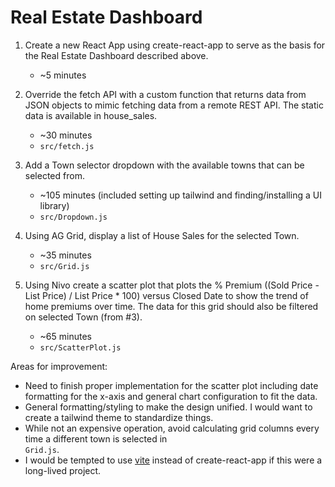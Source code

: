 # Real Estate Dashboard


1. Create a new React App using create-react-app to serve as the basis for the Real Estate Dashboard described above. 
   - ~5 minutes
     

2. Override the fetch API with a custom function that returns data from JSON objects to mimic fetching data from a remote REST API. The static data is available in house_sales.
   - ~30 minutes
   - `src/fetch.js`

4. Add a Town selector dropdown with the available towns that can be selected from.
   - ~105 minutes (included setting up tailwind and finding/installing a UI library)
   - `src/Dropdown.js`

6. Using AG Grid, display a list of House Sales for the selected Town.
   - ~35 minutes
   - `src/Grid.js`

8. Using Nivo create a scatter plot that plots the % Premium ((Sold Price - List Price) / List Price * 100) versus Closed Date to show the trend of home premiums over time. The data for this grid should also be filtered on selected Town (from #3).
    - ~65 minutes
    - `src/ScatterPlot.js`
    
Areas for improvement:
- Need to finish proper implementation for the scatter plot including date formatting for the x-axis and general chart   configuration to fit the data.
- General formatting/styling to make the design unified. I would want to create a tailwind theme to standardize things.
- While not an expensive operation, avoid calculating grid columns every time a different town is selected in    
  `Grid.js`.
- I would be tempted to use [vite](https://vitejs.dev/) instead of create-react-app if this were a long-lived project.
  
